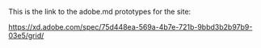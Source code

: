 This is the link to the adobe.md prototypes for the site:

https://xd.adobe.com/spec/75d448ea-569a-4b7e-721b-9bbd3b2b97b9-03e5/grid/

